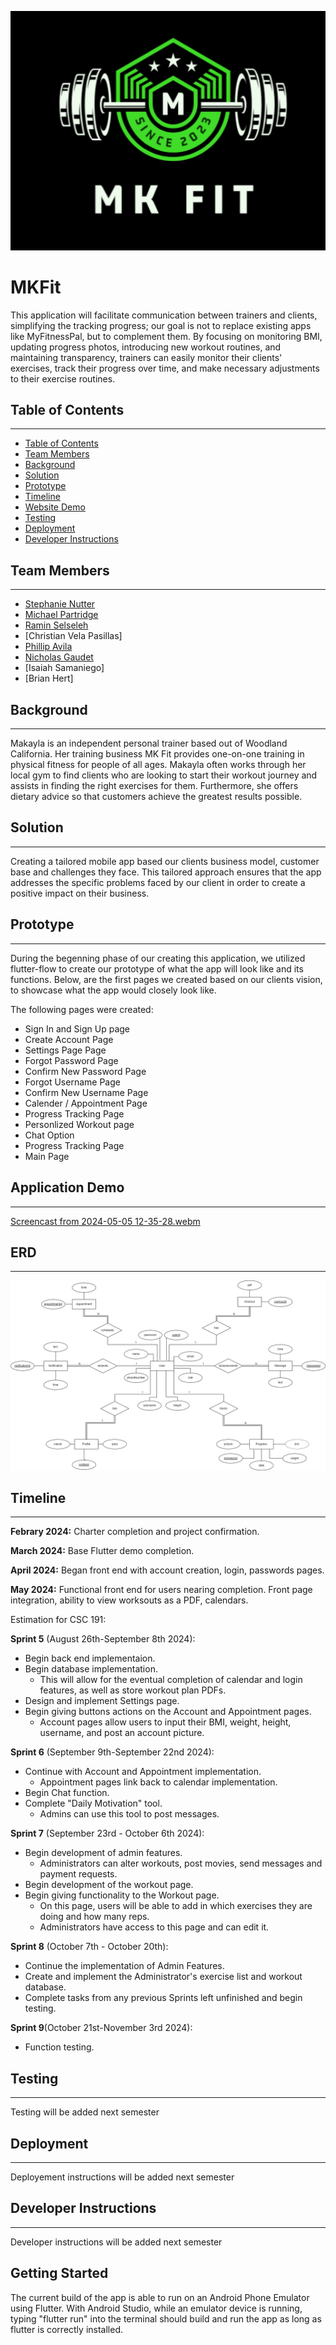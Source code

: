 <p align="center">
  <img src="MK Fit Logo.png" />
</p>   



# MKFit
This application will facilitate communication between trainers and  clients, simplifying the tracking progress; our goal is not to replace existing apps like MyFitnessPal, but to complement them. 
By focusing on monitoring BMI, updating progress photos, introducing new workout routines, and maintaining transparency, trainers can easily monitor their clients' exercises, track their progress over time, and make necessary adjustments to their exercise routines. 


## Table of Contents
---
- [Table of Contents](#table-of-contents)
- [Team Members](#team-members)
- [Background](#background)
- [Solution](#solution)
- [Prototype](#prototype)
- [Timeline](#timeline)
- [Website Demo](#website-demo)
- [Testing](#testing)
- [Deployment](#deployment)
- [Developer Instructions](#developer-instructions)



## Team Members
---
- [Stephanie Nutter](https://github.com/S-nutter)
- [Michael Partridge](https://github.com/LikableMike)
- [Ramin Selseleh](https://github.com/RaminSel)
- [Christian Vela Pasillas]
- [Phillip Avila](https://github.com/APEX226)
- [Nicholas Gaudet](https://github.com/ng262)
- [Isaiah Samaniego]
- [Brian Hert]



## Background
---

Makayla is an independent personal trainer based out of Woodland California. Her training business MK Fit provides one-on-one training in physical fitness for people of all ages. Makayla often works through her local gym to find clients who are looking to start their workout journey and assists in finding the right exercises for them.  Furthermore, she offers dietary advice so that customers achieve the greatest results possible.



## Solution
---
Creating a tailored mobile app based our clients business model, customer base and challenges they face. This tailored approach ensures that the app addresses the specific problems faced by our client in order to create a positive impact on their business. 

## Prototype
---
During the begenning phase of our creating this application, we utilized flutter-flow to create our prototype of what the app will look like and its functions. Below, are the first pages we created based on our clients vision, to showcase what the app would closely look like.   

The following pages were created:
<ul style="circle">
   <li>Sign In and Sign Up page</li>
   <li>Create Account Page</li>
   <li>Settings Page Page</li>
   <li>Forgot Password Page</li>
   <li>Confirm New Password Page</li>
   <li>Forgot Username Page</li>
   <li>Confirm New Username Page</li>
  <li>Calender / Appointment Page</li>
  <li>Progress Tracking Page</li>
  <li>Personlized Workout page</li>
  <li>Chat Option</li>
  <li>Progress Tracking Page</li>
  <li>Main Page</li>
</ul>   


## Application Demo
---
[Screencast from 2024-05-05 12-35-28.webm](https://github.com/LikableMike/MKFit/assets/118847632/f2baf515-b74e-42de-b2a7-b9cb4d40e766)


## ERD
---
<p align="left">
  <img src="assets/images/ERD.png" />
</p>   

   
## Timeline
---
<b>Febrary 2024:</b> Charter completion and project confirmation.

<b>March 2024:</b> Base Flutter demo completion.

<b>April 2024:</b> Began front end with account creation, login, passwords pages.

<b>May 2024:</b> Functional front end for users nearing completion. Front page integration, ability to view worksouts as a PDF, calendars.

Estimation for CSC 191:

<b>Sprint 5</b> (August 26th-September 8th 2024):
- Begin back end implementaion.
- Begin database implementation.
  	- This will allow for the eventual completion of calendar and login features, as well as store workout plan PDFs.
- Design and implement Settings page.
- Begin giving buttons actions on the Account and Appointment pages.
  	- Account pages allow users to input their BMI, weight, height, username, and post an account picture.

<b>Sprint 6</b> (September 9th-September 22nd 2024):
- Continue with Account and Appointment implementation.
  	- Appointment pages link back to calendar implementation.
- Begin Chat function.
- Complete "Daily Motivation" tool.
  	- Admins can use this tool to post messages.

<b>Sprint 7</b> (September 23rd - October 6th 2024):
- Begin development of admin features.
	- Administrators can alter workouts, post movies, send messages and payment requests.
- Begin development of the workout page.
- Begin giving functionality to the Workout page.
  	- On this page, users will be able to add in which exercises they are doing and how many reps.
  	- Administrators have access to this page and can edit it.

<b>Sprint 8</b> (October 7th - October 20th):
- Continue the implementation of Admin Features.
- Create and implement the Administrator's exercise list and workout database.
- Complete tasks from any previous Sprints left unfinished and begin testing.

<b>Sprint 9</b>(October 21st-November 3rd 2024):
- Function testing.


## Testing
---

Testing will be added next semester   


## Deployment
---

Deployement instructions will be added next semester   


## Developer Instructions
---

Developer instructions will be added next semester

## Getting Started

The current build of the app is able to run on an Android Phone Emulator using Flutter. With Android Studio, while an emulator device is running, typing "flutter run" into the terminal should build and run the app as long as flutter is correctly installed.
